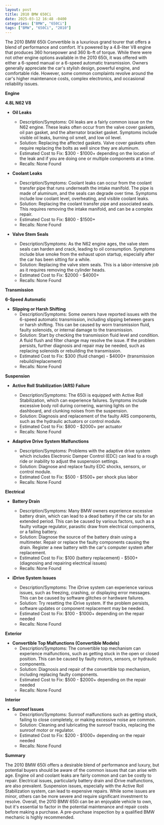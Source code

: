```yaml
---
layout: post
title: 2010 BMW 650Ci
date: 2025-03-12 16:48 -0400
categories: ["BMW", "650Ci"]
tags: ["BMW", "650Ci", "2010"]
---
```

The 2010 BMW 650i Convertible is a luxurious grand tourer that offers a blend of performance and comfort. It's powered by a 4.8-liter V8 engine that produces 360 horsepower and 360 lb-ft of torque. While there were not other engine options available in the 2010 650i, it was offered with either a 6-speed manual or a 6-speed automatic transmission. Owners generally appreciate the car's stylish design, powerful engine, and comfortable ride. However, some common complaints revolve around the car's higher maintenance costs, complex electronics, and occasional reliability issues.

**Engine**

**4.8L N62 V8**

*   **Oil Leaks**
    *   Description/Symptoms: Oil leaks are a fairly common issue on the N62 engine. These leaks often occur from the valve cover gaskets, oil pan gasket, and the alternator bracket gasket. Symptoms include visible oil leaks, burning oil smell, and low oil level.
    *   Solution: Replacing the affected gaskets. Valve cover gaskets often require replacing the bolts as well since they are aluminum.
    *   Estimated Cost to Fix: $300 - $1000+ depending on the location of the leak and if you are doing one or multiple components at a time.
    * Recalls: None Found

*   **Coolant Leaks**
    *   Description/Symptoms: Coolant leaks can occur from the coolant transfer pipe that runs underneath the intake manifold. The pipe is made of aluminum, and the seals can degrade over time. Symptoms include low coolant level, overheating, and visible coolant leaks.
    *   Solution: Replacing the coolant transfer pipe and associated seals. This requires removing the intake manifold, and can be a complex repair.
    *   Estimated Cost to Fix: $800 - $1500+
    * Recalls: None Found

*   **Valve Stem Seals**
    *   Description/Symptoms: As the N62 engine ages, the valve stem seals can harden and crack, leading to oil consumption. Symptoms include blue smoke from the exhaust upon startup, especially after the car has been sitting for a while.
    *   Solution: Replacing the valve stem seals. This is a labor-intensive job as it requires removing the cylinder heads.
    *   Estimated Cost to Fix: $2000 - $4000+
    * Recalls: None Found

**Transmission**

**6-Speed Automatic**

*   **Slipping or Harsh Shifting**
    *   Description/Symptoms: Some owners have reported issues with the 6-speed automatic transmission, including slipping between gears or harsh shifting. This can be caused by worn transmission fluid, faulty solenoids, or internal damage to the transmission.
    *   Solution: Start by checking the transmission fluid level and condition. A fluid flush and filter change may resolve the issue. If the problem persists, further diagnosis and repair may be needed, such as replacing solenoids or rebuilding the transmission.
    *   Estimated Cost to Fix: $300 (fluid change) - $4000+ (transmission rebuild/replacement)
    * Recalls: None Found

**Suspension**

*   **Active Roll Stabilization (ARS) Failure**
    *   Description/Symptoms: The 650i is equipped with Active Roll Stabilization, which can experience failures. Symptoms include excessive body roll during cornering, warning lights on the dashboard, and clunking noises from the suspension.
    *   Solution: Diagnosis and replacement of the faulty ARS components, such as the hydraulic actuators or control module.
    *   Estimated Cost to Fix: $800 - $2000+ per actuator
    * Recalls: None Found

*   **Adaptive Drive System Malfunctions**
    *   Description/Symptoms: Problems with the adaptive drive system which includes Electronic Damper Control (EDC) can lead to a rough ride or inability to adjust the suspension settings.
    *   Solution: Diagnose and replace faulty EDC shocks, sensors, or control module.
    *   Estimated Cost to Fix: $500 - $1500+ per shock plus labor
    * Recalls: None Found

**Electrical**

*   **Battery Drain**
    *   Description/Symptoms: Many BMW owners experience excessive battery drain, which can lead to a dead battery if the car sits for an extended period. This can be caused by various factors, such as a faulty voltage regulator, parasitic draw from electrical components, or a failing battery.
    *   Solution: Diagnose the source of the battery drain using a multimeter. Repair or replace the faulty components causing the drain. Register a new battery with the car's computer system after replacement.
    *   Estimated Cost to Fix: $100 (battery replacement) - $500+ (diagnosing and repairing electrical issues)
    * Recalls: None Found

*   **iDrive System Issues**
    *   Description/Symptoms: The iDrive system can experience various issues, such as freezing, crashing, or displaying error messages. This can be caused by software glitches or hardware failures.
    *   Solution: Try resetting the iDrive system. If the problem persists, software updates or component replacement may be needed.
    *   Estimated Cost to Fix: $100 - $1000+ depending on the repair needed
    * Recalls: None Found

**Exterior**

*   **Convertible Top Malfunctions (Convertible Models)**
    *   Description/Symptoms: The convertible top mechanism can experience malfunctions, such as getting stuck in the open or closed position. This can be caused by faulty motors, sensors, or hydraulic components.
    *   Solution: Diagnosis and repair of the convertible top mechanism, including replacing faulty components.
    *   Estimated Cost to Fix: $500 - $2000+ depending on the repair needed
    * Recalls: None Found

**Interior**

*   **Sunroof Issues**
    *   Description/Symptoms: Sunroof malfunctions such as getting stuck, failing to close completely, or making excessive noise are common.
    *   Solution: Cleaning and lubricating the sunroof tracks, replacing the sunroof motor or regulator.
    *   Estimated Cost to Fix: $200 - $1000+ depending on the repair needed
    * Recalls: None Found

**Summary**

The 2010 BMW 650i offers a desirable blend of performance and luxury, but potential buyers should be aware of the common issues that can arise with age. Engine oil and coolant leaks are fairly common and can be costly to repair. Electrical issues, particularly battery drain and iDrive malfunctions, are also prevalent. Suspension issues, especially with the Active Roll Stabilization system, can lead to expensive repairs. While some issues are minor, others can be more severe and require significant investment to resolve. Overall, the 2010 BMW 650i can be an enjoyable vehicle to own, but it's essential to factor in the potential maintenance and repair costs before making a purchase. A pre-purchase inspection by a qualified BMW mechanic is highly recommended.

